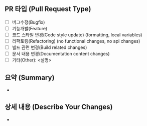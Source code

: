 ## PR 타입 (Pull Request Type)
<!-- 해당되는 부분에 "x"를 추가해주세요. [x]와 같이 체크박스를 활성화할 수 있습니다. -->

- [ ] 버그수정(Bugfix)
- [ ] 기능개발(Feature)
- [ ] 코드 스타일 변경(Code style update) (formatting, local variables)
- [ ] 리팩토링(Refactoring) (no functional changes, no api changes)
- [ ] 빌드 관련 변경(Build related changes)
- [ ] 문서 내용 변경(Documentation content changes)
- [ ] 기타(Other): <설명>

## 요약 (Summary)
<!-- 간략하게 요약 내용을 작성해주세요. -->

-

## 상세 내용 (Describe Your Changes)
<!-- 변경사항을 상세하게 설명해주세요. -->

-